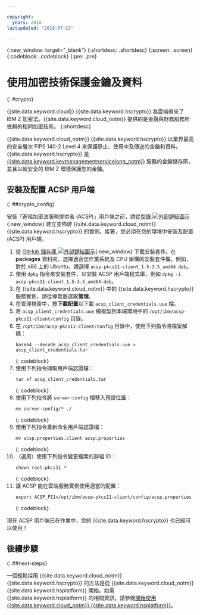 ```yaml
---

copyright:
  years: 2018
lastupdated: "2018-07-23"

---
```

{:new_window: target="_blank"}
{:shortdesc: .shortdesc}
{:screen: .screen}
{:codeblock: .codeblock}
{:pre: .pre}

# 使用加密技術保護金鑰及資料
{: #crypto}

{{site.data.keyword.cloud}} {{site.data.keyword.hscrypto}} 為雲端帶來了 IBM Z 加密法。{{site.data.keyword.cloud_notm}} 提供的是金融與財務服務所依賴的相同加密技術。
{:shortdesc}

{{site.data.keyword.cloud_notm}} {{site.data.keyword.hscrypto}} 以業界最高的安全層次 FIPS 140-2 Level 4 來保護靜止、使用中及傳送的金鑰和資料。{{site.data.keyword.hscrypto}} 是 [{{site.data.keyword.keymanagementservicelong_notm}}](/docs/services/hs-crypto/index.html) 服務的金鑰儲存庫，並且以超安全的 IBM Z 環境保護您的金鑰。

## 安裝及配置 ACSP 用戶端
{: ##crypto_config}

安裝「進階加密法服務提供者 (ACSP)」用戶端之前，請從[型錄 ![外部鏈結圖示](../../icons/launch-glyph.svg "外部鏈結圖示")](https://{DomainName}/catalog/services/hyper-protect-crypto-services){:new_window} 建立並佈建 {{site.data.keyword.cloud_notm}} {{site.data.keyword.hscrypto}} 的實例。接著，您必須在您的環境中安裝及配置 (ACSP) 用戶端。

1. 從 [GitHub 儲存庫 ![外部鏈結圖示](../../icons/launch-glyph.svg "外部鏈結圖示")](https://github.com/ibm-developer/ibm-cloud-hyperprotectcrypto){:new_window} 下載安裝套件。在 **packages** 資料夾，選擇適合您作業系統及 CPU 架構的安裝套件檔。例如，對於 x86 上的 Ubuntu，請選擇 `acsp-pkcs11-client_1.5-3.5_amd64.deb`。
2. 使用 `dpkg` 指令來安裝套件，以安裝 ACSP 用戶端程式庫，例如 `dpkg -i acsp-pkcs11-client_1.5-3.5_amd64.deb`。
3. 在 {{site.data.keyword.cloud_notm}} 中的 {{site.data.keyword.hscrypto}} 服務實例，請從導覽器選取**管理**。
4. 在管理視窗中，按**下載配置**以下載 `acsp_client_credentials.uue` 檔。
5. 將 `acsp_client_credentials.uue` 檔複製到本端環境中的 `/opt/ibm/acsp-pkcs11-client/config` 目錄。
6. 在 `/opt/ibm/acsp-pkcs11-client/config` 目錄中，使用下列指令將檔案解碼：
   ```
   base64 --decode acsp_client_credentials.uue > acsp_client_credentials.tar
   ```
   {: codeblock}
7. 使用下列指令擷取用戶端認證檔：
   ```
   tar xf acsp_client_credentials.tar
   ```
   {: codeblock}
8. 使用下列指令將 `server-config` 檔移入預設位置：
   ```
   mv server-config/* ./
   ```
   {: codeblock}
9. 使用下列指令重新命名用戶端認證檔：
   ```
   mv acsp.properties.client acsp.properties
   ```
   {: codeblock}
10. （選用）使用下列指令變更檔案的群組 ID：
    ```
    chown root.pkcs11 *
    ```
    {: codeblock}
11. 讓 ACSP 能在雲端服務實例使用適當的配置：
    ```
    export ACSP_P11=/opt/ibm/acsp-pkcs11-client/config/acsp.properties
    ```
    {: codeblock}

現在 ACSP 用戶端已在作業中，您的 {{site.data.keyword.hscrypto}} 也已經可以使用！

## 後續步驟
{: ##next-steps}

一個輕鬆採用 {{site.data.keyword.cloud_notm}} {{site.data.keyword.hscrypto}} 的方法是從 {{site.data.keyword.cloud_notm}} {{site.data.keyword.hsplatform}} 開始。如需 {{site.data.keyword.hsplatform}} 的相關資訊，請參閱[開始使用 {{site.data.keyword.cloud_notm}} {{site.data.keyword.hsplatform}}](/docs/services/hypersecure-platform/index.html)。

